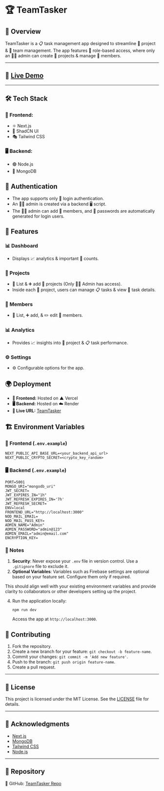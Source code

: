 # 🏆 TeamTasker

## 📝 Overview

TeamTasker is a 📋 task management app designed to streamline 📁 project & 👥 team management. The app features 🔐 role-based access, where only an 🧑‍💼 admin can create 📂 projects & manage 👥 members.

---

## 🚀 [Live Demo](https://team-task-admin-ten.vercel.app/)

---

## 🛠️ Tech Stack

### 🎨 Frontend:

- ⚛️ Next.js
- 🎨 ShadCN UI
- 🎭 Tailwind CSS

### 🖥️ Backend:

- 🟢 Node.js
- 🍃 MongoDB

## 🔑 Authentication

- The app supports only 🔑 login authentication.
- An 🧑‍💼 admin is created via a backend 🖥️ script.
- The 🧑‍💼 admin can add 👥 members, and 🔑 passwords are automatically generated for login users.

## 🚀 Features

### 📊 Dashboard

- Displays 📈 analytics & important 🔢 counts.

### 📂 Projects

- 📜 List & ➕ add 📂 projects (Only 🧑‍💼 Admin has access).
- Inside each 📂 project, users can manage 📋 tasks & view 📄 task details.

### 👥 Members

- 📜 List, ➕ add, & ✏️ edit 👥 members.

### 📊 Analytics

- Provides 📈 insights into 📂 project & 📋 task performance.

### ⚙️ Settings

- ⚙️ Configurable options for the app.

## 🌍 Deployment

- **🎨 Frontend:** Hosted on ▲ Vercel
- **🖥️ Backend:** Hosted on ☁️ Render
- **🔗 Live URL:** [TeamTasker](https://team-task-admin-ten.vercel.app/)

## 🏗️ Environment Variables

### 🎨 Frontend (`.env.example`)

```env
NEXT_PUBLIC_API_BASE_URL=<your_backend_api_url>
NEXT_PUBLIC_CRYPTO_SECRET=<crypto_key_random>
```

### 🖥️ Backend (`.env.example`)

```env
PORT=5001
MONGO_URI="mongodb_uri"
JWT_SECRET=
JWT_EXPIRES_IN="1h"
JWT_REFRESH_EXPIRES_IN='7h'
JWT_REFRESH_SECRET=
ENV=local
FRONTEND_URL="http://localhost:3000"
NOD_MAIL_EMAIL=
NOD_MAIL_PASS_KEY=
ADMIN_NAME="Admin"
ADMIN_PASSWORD="admin@123"
ADMIN_EMAIL="admin@email.com"
ENCRYPTION_KEY=
```

### 🔑 Notes
1. **Security**: Never expose your `.env` file in version control. Use a `.gitignore` file to exclude it.
2. **Optional Variables**: Variables such as Firebase settings are optional based on your feature set. Configure them only if required.

This should align well with your existing environment variables and provide clarity to collaborators or other developers setting up the project.

4. Run the application locally:
   ```bash
   npm run dev
   ```
   Access the app at `http://localhost:3000`.

## 🤝 Contributing

1. Fork the repository.
2. Create a new branch for your feature: `git checkout -b feature-name`.
3. Commit your changes: `git commit -m 'Add new feature'`.
4. Push to the branch: `git push origin feature-name`.
5. Create a pull request.

---

## 📜 License

This project is licensed under the MIT License. See the [LICENSE](LICENSE) file for details.

---

## 🌟 Acknowledgments

- [Next.js](https://nextjs.org/)  
- [MongoDB](https://www.mongodb.com/)  
- [Tailwind CSS](https://tailwindcss.com/)  
- [Node.js](https://nodejs.org/)  

---

## 📌 Repository

🐙 GitHub: [TeamTasker Repo](https://github.com/rohanghosh01/team-task-admin)

